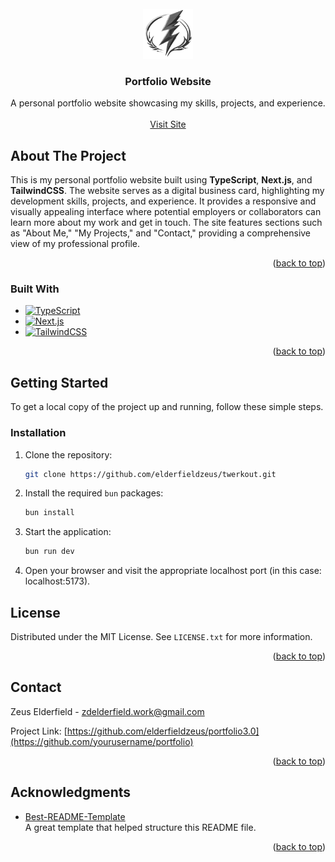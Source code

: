 <!-- PROJECT LOGO -->
<br />
<div align="center">
  <a href="https://github.com/elderfieldzeus/portfolio3.0">
    <img src="./public/images/logo.png" alt="Portfolio Logo" width="80" height="80">
  </a>

  <h3 align="center">Portfolio Website</h3>

  <p align="center">
    A personal portfolio website showcasing my skills, projects, and experience.
    <br />
    <br />
    <a href="https://elderfieldzeus.vercel.app">Visit Site</a>
  </p>
</div>

<!-- ABOUT THE PROJECT -->
## About The Project

This is my personal portfolio website built using **TypeScript**, **Next.js**, and **TailwindCSS**. The website serves as a digital business card, highlighting my development skills, projects, and experience. It provides a responsive and visually appealing interface where potential employers or collaborators can learn more about my work and get in touch. The site features sections such as "About Me," "My Projects," and "Contact," providing a comprehensive view of my professional profile.

<p align="right">(<a href="#readme-top">back to top</a>)</p>

### Built With

* [![TypeScript](https://img.shields.io/badge/TypeScript-%233178C6?style=for-the-badge&logo=Typescript&logoColor=white)](https://www.typescriptlang.org/)
* [![Next.js](https://img.shields.io/badge/Next.js-000000?style=for-the-badge&logo=Next.js&logoColor=white)](https://nextjs.org/)
* [![TailwindCSS](https://img.shields.io/badge/TailwindCSS-%2306B6D4?style=for-the-badge&logo=TailwindCSS&logoColor=white)](https://tailwindcss.com/)

<p align="right">(<a href="#readme-top">back to top</a>)</p>

<!-- GETTING STARTED -->
## Getting Started

To get a local copy of the project up and running, follow these simple steps.

### Installation

1. Clone the repository:
   ```sh
   git clone https://github.com/elderfieldzeus/twerkout.git
   ```
2. Install the required `bun` packages:
   ```sh
   bun install
   ```
3. Start the application:
    ```sh
    bun run dev
    ```
4. Open your browser and visit the appropriate localhost port (in this case: <a>localhost:5173</a>).

<!-- LICENSE -->
## License

Distributed under the MIT License. See `LICENSE.txt` for more information.

<p align="right">(<a href="#readme-top">back to top</a>)</p>

<!-- CONTACT -->
## Contact

Zeus Elderfield - [zdelderfield.work@gmail.com](mailto:zdelderfield.work@gmail.com)

Project Link: [https://github.com/elderfieldzeus/portfolio3.0](https://github.com/yourusername/portfolio)

<p align="right">(<a href="#readme-top">back to top</a>)</p>

<!-- ACKNOWLEDGMENTS -->
## Acknowledgments

* [Best-README-Template](https://github.com/othneildrew/Best-README-Template)  
  A great template that helped structure this README file.

<p align="right">(<a href="#readme-top">back to top</a>)</p>
